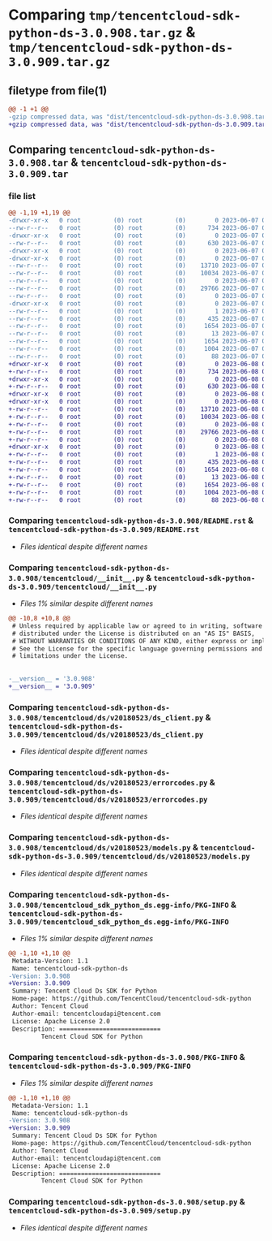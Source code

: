 # Comparing `tmp/tencentcloud-sdk-python-ds-3.0.908.tar.gz` & `tmp/tencentcloud-sdk-python-ds-3.0.909.tar.gz`

## filetype from file(1)

```diff
@@ -1 +1 @@
-gzip compressed data, was "dist/tencentcloud-sdk-python-ds-3.0.908.tar", last modified: Wed Jun  7 00:23:10 2023, max compression
+gzip compressed data, was "dist/tencentcloud-sdk-python-ds-3.0.909.tar", last modified: Thu Jun  8 00:23:44 2023, max compression
```

## Comparing `tencentcloud-sdk-python-ds-3.0.908.tar` & `tencentcloud-sdk-python-ds-3.0.909.tar`

### file list

```diff
@@ -1,19 +1,19 @@
-drwxr-xr-x   0 root         (0) root         (0)        0 2023-06-07 00:23:10.000000 tencentcloud-sdk-python-ds-3.0.908/
--rw-r--r--   0 root         (0) root         (0)      734 2023-06-07 00:23:10.000000 tencentcloud-sdk-python-ds-3.0.908/README.rst
-drwxr-xr-x   0 root         (0) root         (0)        0 2023-06-07 00:23:10.000000 tencentcloud-sdk-python-ds-3.0.908/tencentcloud/
--rw-r--r--   0 root         (0) root         (0)      630 2023-06-07 00:23:10.000000 tencentcloud-sdk-python-ds-3.0.908/tencentcloud/__init__.py
-drwxr-xr-x   0 root         (0) root         (0)        0 2023-06-07 00:23:10.000000 tencentcloud-sdk-python-ds-3.0.908/tencentcloud/ds/
-drwxr-xr-x   0 root         (0) root         (0)        0 2023-06-07 00:23:10.000000 tencentcloud-sdk-python-ds-3.0.908/tencentcloud/ds/v20180523/
--rw-r--r--   0 root         (0) root         (0)    13710 2023-06-07 00:23:10.000000 tencentcloud-sdk-python-ds-3.0.908/tencentcloud/ds/v20180523/ds_client.py
--rw-r--r--   0 root         (0) root         (0)    10034 2023-06-07 00:23:10.000000 tencentcloud-sdk-python-ds-3.0.908/tencentcloud/ds/v20180523/errorcodes.py
--rw-r--r--   0 root         (0) root         (0)        0 2023-06-07 00:23:10.000000 tencentcloud-sdk-python-ds-3.0.908/tencentcloud/ds/v20180523/__init__.py
--rw-r--r--   0 root         (0) root         (0)    29766 2023-06-07 00:23:10.000000 tencentcloud-sdk-python-ds-3.0.908/tencentcloud/ds/v20180523/models.py
--rw-r--r--   0 root         (0) root         (0)        0 2023-06-07 00:23:10.000000 tencentcloud-sdk-python-ds-3.0.908/tencentcloud/ds/__init__.py
-drwxr-xr-x   0 root         (0) root         (0)        0 2023-06-07 00:23:10.000000 tencentcloud-sdk-python-ds-3.0.908/tencentcloud_sdk_python_ds.egg-info/
--rw-r--r--   0 root         (0) root         (0)        1 2023-06-07 00:23:10.000000 tencentcloud-sdk-python-ds-3.0.908/tencentcloud_sdk_python_ds.egg-info/dependency_links.txt
--rw-r--r--   0 root         (0) root         (0)      435 2023-06-07 00:23:10.000000 tencentcloud-sdk-python-ds-3.0.908/tencentcloud_sdk_python_ds.egg-info/SOURCES.txt
--rw-r--r--   0 root         (0) root         (0)     1654 2023-06-07 00:23:10.000000 tencentcloud-sdk-python-ds-3.0.908/tencentcloud_sdk_python_ds.egg-info/PKG-INFO
--rw-r--r--   0 root         (0) root         (0)       13 2023-06-07 00:23:10.000000 tencentcloud-sdk-python-ds-3.0.908/tencentcloud_sdk_python_ds.egg-info/top_level.txt
--rw-r--r--   0 root         (0) root         (0)     1654 2023-06-07 00:23:10.000000 tencentcloud-sdk-python-ds-3.0.908/PKG-INFO
--rw-r--r--   0 root         (0) root         (0)     1004 2023-06-07 00:23:10.000000 tencentcloud-sdk-python-ds-3.0.908/setup.py
--rw-r--r--   0 root         (0) root         (0)       88 2023-06-07 00:23:10.000000 tencentcloud-sdk-python-ds-3.0.908/setup.cfg
+drwxr-xr-x   0 root         (0) root         (0)        0 2023-06-08 00:23:44.000000 tencentcloud-sdk-python-ds-3.0.909/
+-rw-r--r--   0 root         (0) root         (0)      734 2023-06-08 00:23:44.000000 tencentcloud-sdk-python-ds-3.0.909/README.rst
+drwxr-xr-x   0 root         (0) root         (0)        0 2023-06-08 00:23:44.000000 tencentcloud-sdk-python-ds-3.0.909/tencentcloud/
+-rw-r--r--   0 root         (0) root         (0)      630 2023-06-08 00:23:44.000000 tencentcloud-sdk-python-ds-3.0.909/tencentcloud/__init__.py
+drwxr-xr-x   0 root         (0) root         (0)        0 2023-06-08 00:23:44.000000 tencentcloud-sdk-python-ds-3.0.909/tencentcloud/ds/
+drwxr-xr-x   0 root         (0) root         (0)        0 2023-06-08 00:23:44.000000 tencentcloud-sdk-python-ds-3.0.909/tencentcloud/ds/v20180523/
+-rw-r--r--   0 root         (0) root         (0)    13710 2023-06-08 00:23:44.000000 tencentcloud-sdk-python-ds-3.0.909/tencentcloud/ds/v20180523/ds_client.py
+-rw-r--r--   0 root         (0) root         (0)    10034 2023-06-08 00:23:44.000000 tencentcloud-sdk-python-ds-3.0.909/tencentcloud/ds/v20180523/errorcodes.py
+-rw-r--r--   0 root         (0) root         (0)        0 2023-06-08 00:23:44.000000 tencentcloud-sdk-python-ds-3.0.909/tencentcloud/ds/v20180523/__init__.py
+-rw-r--r--   0 root         (0) root         (0)    29766 2023-06-08 00:23:44.000000 tencentcloud-sdk-python-ds-3.0.909/tencentcloud/ds/v20180523/models.py
+-rw-r--r--   0 root         (0) root         (0)        0 2023-06-08 00:23:44.000000 tencentcloud-sdk-python-ds-3.0.909/tencentcloud/ds/__init__.py
+drwxr-xr-x   0 root         (0) root         (0)        0 2023-06-08 00:23:44.000000 tencentcloud-sdk-python-ds-3.0.909/tencentcloud_sdk_python_ds.egg-info/
+-rw-r--r--   0 root         (0) root         (0)        1 2023-06-08 00:23:44.000000 tencentcloud-sdk-python-ds-3.0.909/tencentcloud_sdk_python_ds.egg-info/dependency_links.txt
+-rw-r--r--   0 root         (0) root         (0)      435 2023-06-08 00:23:44.000000 tencentcloud-sdk-python-ds-3.0.909/tencentcloud_sdk_python_ds.egg-info/SOURCES.txt
+-rw-r--r--   0 root         (0) root         (0)     1654 2023-06-08 00:23:44.000000 tencentcloud-sdk-python-ds-3.0.909/tencentcloud_sdk_python_ds.egg-info/PKG-INFO
+-rw-r--r--   0 root         (0) root         (0)       13 2023-06-08 00:23:44.000000 tencentcloud-sdk-python-ds-3.0.909/tencentcloud_sdk_python_ds.egg-info/top_level.txt
+-rw-r--r--   0 root         (0) root         (0)     1654 2023-06-08 00:23:44.000000 tencentcloud-sdk-python-ds-3.0.909/PKG-INFO
+-rw-r--r--   0 root         (0) root         (0)     1004 2023-06-08 00:23:44.000000 tencentcloud-sdk-python-ds-3.0.909/setup.py
+-rw-r--r--   0 root         (0) root         (0)       88 2023-06-08 00:23:44.000000 tencentcloud-sdk-python-ds-3.0.909/setup.cfg
```

### Comparing `tencentcloud-sdk-python-ds-3.0.908/README.rst` & `tencentcloud-sdk-python-ds-3.0.909/README.rst`

 * *Files identical despite different names*

### Comparing `tencentcloud-sdk-python-ds-3.0.908/tencentcloud/__init__.py` & `tencentcloud-sdk-python-ds-3.0.909/tencentcloud/__init__.py`

 * *Files 1% similar despite different names*

```diff
@@ -10,8 +10,8 @@
 # Unless required by applicable law or agreed to in writing, software
 # distributed under the License is distributed on an "AS IS" BASIS,
 # WITHOUT WARRANTIES OR CONDITIONS OF ANY KIND, either express or implied.
 # See the License for the specific language governing permissions and
 # limitations under the License.
 
 
-__version__ = '3.0.908'
+__version__ = '3.0.909'
```

### Comparing `tencentcloud-sdk-python-ds-3.0.908/tencentcloud/ds/v20180523/ds_client.py` & `tencentcloud-sdk-python-ds-3.0.909/tencentcloud/ds/v20180523/ds_client.py`

 * *Files identical despite different names*

### Comparing `tencentcloud-sdk-python-ds-3.0.908/tencentcloud/ds/v20180523/errorcodes.py` & `tencentcloud-sdk-python-ds-3.0.909/tencentcloud/ds/v20180523/errorcodes.py`

 * *Files identical despite different names*

### Comparing `tencentcloud-sdk-python-ds-3.0.908/tencentcloud/ds/v20180523/models.py` & `tencentcloud-sdk-python-ds-3.0.909/tencentcloud/ds/v20180523/models.py`

 * *Files identical despite different names*

### Comparing `tencentcloud-sdk-python-ds-3.0.908/tencentcloud_sdk_python_ds.egg-info/PKG-INFO` & `tencentcloud-sdk-python-ds-3.0.909/tencentcloud_sdk_python_ds.egg-info/PKG-INFO`

 * *Files 1% similar despite different names*

```diff
@@ -1,10 +1,10 @@
 Metadata-Version: 1.1
 Name: tencentcloud-sdk-python-ds
-Version: 3.0.908
+Version: 3.0.909
 Summary: Tencent Cloud Ds SDK for Python
 Home-page: https://github.com/TencentCloud/tencentcloud-sdk-python
 Author: Tencent Cloud
 Author-email: tencentcloudapi@tencent.com
 License: Apache License 2.0
 Description: ============================
         Tencent Cloud SDK for Python
```

### Comparing `tencentcloud-sdk-python-ds-3.0.908/PKG-INFO` & `tencentcloud-sdk-python-ds-3.0.909/PKG-INFO`

 * *Files 1% similar despite different names*

```diff
@@ -1,10 +1,10 @@
 Metadata-Version: 1.1
 Name: tencentcloud-sdk-python-ds
-Version: 3.0.908
+Version: 3.0.909
 Summary: Tencent Cloud Ds SDK for Python
 Home-page: https://github.com/TencentCloud/tencentcloud-sdk-python
 Author: Tencent Cloud
 Author-email: tencentcloudapi@tencent.com
 License: Apache License 2.0
 Description: ============================
         Tencent Cloud SDK for Python
```

### Comparing `tencentcloud-sdk-python-ds-3.0.908/setup.py` & `tencentcloud-sdk-python-ds-3.0.909/setup.py`

 * *Files identical despite different names*

